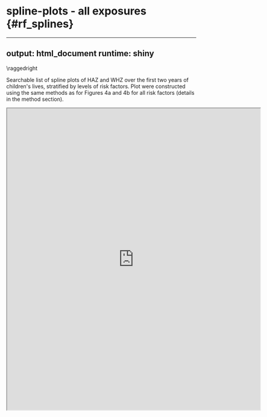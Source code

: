# spline-plots - all exposures {#rf_splines}

---
output: html_document
runtime: shiny
---

\raggedright


Searchable list of spline plots of HAZ and WHZ over the first two years of children's lives, stratified by levels of risk factors. Plot were constructed using the same methods as for Figures 4a and 4b for all risk factors (details in the method section).





<iframe src="https://anmolseth.shinyapps.io/spline-risk-factors/?showcase=0" width="672" height="800px"></iframe>
